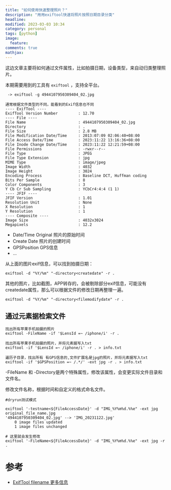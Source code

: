 ```yaml
---
title: "如何使用快速整理照片？"
description: "用用exiftool快速将照片按照日期目录分类"
headline:
modified: 2023-03-03 10:34
category: personal
tags: [python]
image:
  feature:
comments: true
mathjax:
---
```


这边文章主要将如何通过文件属性，比如拍摄日期，设备类型，来自动归类整理照片。

本期需要用到的工具有 `exiftool` ，支持全平台。

```shell
 -> exiftool -g 4944107950309404_02.jpg

通常根据文件类型的不同，能看到的Exif信息也不同
---- ExifTool ----
ExifTool Version Number         : 12.70
---- File ----
File Name                       : 4944107950309404_02.jpg
Directory                       : .
File Size                       : 2.8 MB
File Modification Date/Time     : 2013:07:09 02:06:40+08:00
File Access Date/Time           : 2023:11:22 13:16:36+08:00
File Inode Change Date/Time     : 2023:11:22 12:21:59+08:00
File Permissions                : -rwxr--r--
File Type                       : JPEG
File Type Extension             : jpg
MIME Type                       : image/jpeg
Image Width                     : 4032
Image Height                    : 3024
Encoding Process                : Baseline DCT, Huffman coding
Bits Per Sample                 : 8
Color Components                : 3
Y Cb Cr Sub Sampling            : YCbCr4:4:4 (1 1)
---- JFIF ----
JFIF Version                    : 1.01
Resolution Unit                 : None
X Resolution                    : 1
Y Resolution                    : 1
---- Composite ----
Image Size                      : 4032x3024
Megapixels                      : 12.2
```
+ Date/Time Original  照片的原始时间
+ Create Date  照片的创建时间
+ GPSPosition  GPS信息
+ ...
  

从上面的图片exif信息，可以找到拍摄日期：

```shell
exiftool -d "%Y/%m" "-directory<createdate" -r .
```
其他的图片，比如截图，APP转存的，会被剔除部分exif信息，可能没有createdate属性，那么可以根据文件的修改日期再整理一遍。

```shell
exiftool -d "%Y/%m" "-directory<filemodifydate" -r .
```

## 通过元素据检索文件

```
找出所有苹果手机拍摄的照片
exiftool -FileName -if '$LensId =~ /iphone/i' -r .

找出所有苹果手机拍摄的照片，并将元素据写入txt
exiftool -if '$LensId =~ /iphone/i' -r . > info.txt

遍历子目录，找出所有 有GPS信息的,文件扩展名是jpg的照片，并将元素据写入txt
exiftool -if '$GPSPosition =~ /.*/' -ext jpg -r . > info.txt
```

-FileName 和 -Directory是两个特殊属性，修改该属性，会变更实际文件目录和文件名。

修改文件名称，根据时间和自定义的格式命名文件。
```
#dryrun测试模式

exiftool '-testname<${FileAccessDate}' -d "IMG_%Y%m%d.%%e" -ext jpg original_file_name.jpg 
'4944107950309404_02.jpg' --> 'IMG_20231122.jpg'
    0 image files updated
    1 image files unchanged

# 这里就会发生修改
exiftool '-FileName<${FileAccessDate}' -d "IMG_%Y%m%d.%%e" -ext jpg -r .
```



# 参考

+ [ExifTool filename 更多信息](!https://exiftool.org/filename.html)